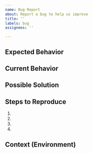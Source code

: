 ```yaml
---
name: Bug Report
about: Report a bug to help us improve
title: ''
labels: bug
assignees: ''

---
```

<!--- Provide a general summary of the issue in the Title above -->

## Expected Behavior
<!--- Tell us what should happen -->

## Current Behavior
<!--- Tell us what happens instead of the expected behavior -->

## Possible Solution
<!--- Not required, but suggest a fix/reason for the bug, or possible code implementation -->

## Steps to Reproduce
<!--- Provide a link to a live example, or an unambiguous set of steps to -->
<!--- reproduce this bug. Include code to reproduce, if relevant -->
1.
2.
3.
4.

## Context (Environment)
<!--- How has this issue affected you? What are you trying to accomplish? -->
<!--- What version are you in? Are you using any mods? -->
<!--- Providing context helps us come up with a solution that is most useful in the real world -->
